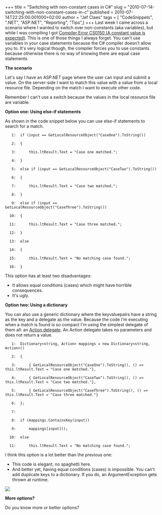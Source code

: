 +++
title = "Switching with non-constant cases in C#"
slug = "2010-07-14-switching-with-non-constant-cases-in-c"
published = 2010-07-14T22:25:00.001000+02:00
author = "Jef Claes"
tags = [ "CodeSnippets", ".NET", "ASP.NET", "Reporting", "Tips",]
+++
Last week I came across a scenario where I wanted to switch over
non-constants (aka variables), but while I was compiling I got [Compiler
Error CS0150 (A constant value is
expected)](http://msdn.microsoft.com/en-us/library/6weteh5e(VS.80).aspx).
This is one of those things I always forget. You can't use variables in
your case statements because the C\# compiler doesn't allow you to. It's
very logical though, the compiler forces you to use constants because
otherwise there is no way of knowing there are equal case statements.  
  
<span style="font-weight:bold;">The scenario</span>  
  
Let's say I have an ASP.NET page where the user can input and submit a
value. On the server-side I want to match this value with a value from a
local resource file. Depending on the match I want to execute other
code.  
  
Remember I can't use a switch because the values in the local resource
file are variable.  
  
<span style="font-weight:bold;">Option one: Using else-if
statements</span>  
  
As shown in the code snippet below you can use else-if statements to
search for a match.  
  

       1:  if (input == GetLocalResourceObject("CaseOne").ToString())

       2:  {

       3:      this.ltResult.Text = "Case one matched.";

       4:  }

       5:  else if (input == GetLocalResourceObject("CaseTwo").ToString())

       6:  {

       7:      this.ltResult.Text = "Case two matched.";

       8:  }

       9:  else if (input == GetLocalResourceObject("CaseThree").ToString())

      10:  {

      11:      this.ltResult.Text = "Case three matched.";

      12:  }

      13:  else

      14:  {

      15:      this.ltResult.Text = "No matching case found.";

      16:  }

  
This option has at least two disadvantages:

-   It allows equal conditions (cases) which might have horrible
    consequences.
-   It's ugly.

  
<span style="font-weight:bold;">Option two: Using a dictionary</span>  
  
You can also use a generic dictionary where the keyvaluepairs have a
string as the key and a delegate as the value. Because the code I'm
executing when a match is found is so compact I'm using the simplest
delegate of them all: an [Action
delegate](http://msdn.microsoft.com/en-us/library/system.action.aspx).
An Action delegate takes no parameters and does not return a value.  
  

       1:  Dictionary<string, Action> mappings = new Dictionary<string, Action>()

       2:  {

       3:      { GetLocalResourceObject("CaseOne").ToString(), () => this.ltResult.Text = "Case one matched."},

       4:      { GetLocalResourceObject("CaseTwo").ToString(), () => this.ltResult.Text = "Case two matched."},

       5:      { GetLocalResourceObject("CaseThree").ToString(), () => this.ltResult.Text = "Case three matched."}

       6:  };

       7:   

       8:  if (mappings.ContainsKey(input))

       9:      mappings[input]();

      10:  else

      11:      this.ltResult.Text = "No matching case found.";

  
I think this option is a lot better than the previous one:  

-   This code is elegant, no spaghetti here.
-   And better yet, having equal conditions (cases) is impossible. You
    can't add duplicate keys to a dictionary. If you do, an
    ArgumentException gets thrown at runtime.

  
  
[![](../images/thumbnails/2010-07-14-switching-with-non-constant-cases-in-c-argumentExc.png)](../images/2010-07-14-switching-with-non-constant-cases-in-c-argumentExc.png)  
  
<span style="font-weight:bold;">More options?</span>  
  
Do you know more or better options?
